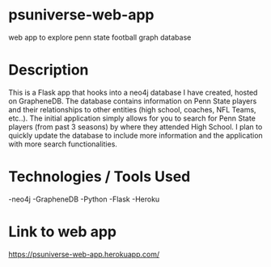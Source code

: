 # psuniverse-web-app
web app to explore penn state football graph database

# Description

This is a Flask app that hooks into a neo4j database I have created, hosted on GrapheneDB. The database contains information on Penn State players and their relationships to other entities (high school, coaches, NFL Teams, etc..). The initial application simply allows for you to search for Penn State players (from past 3 seasons) by where they attended High School. I plan to quickly update the database to include more information and the application with more search functionalities.

# Technologies / Tools Used
-neo4j
-GrapheneDB
-Python
-Flask
-Heroku

# Link to web app
https://psuniverse-web-app.herokuapp.com/
